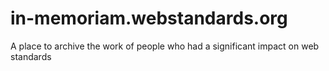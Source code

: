 # in-memoriam.webstandards.org
A place to archive the work of people who had a significant impact on web standards
